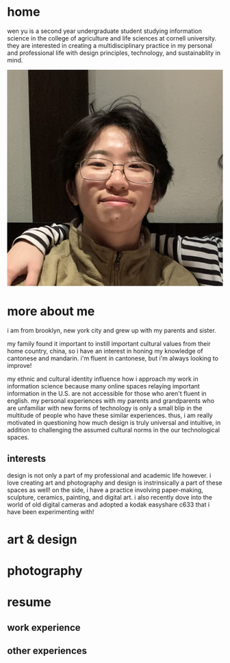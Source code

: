 # home

wen yu is a second year undergraduate student studying information science in the college of agriculture and life sciences at cornell university. they are interested in creating a multidisciplinary practice in my personal and professional life with design principles, technology, and sustainablity in mind.

![Headshot](/images/headshot.png)

# more about me

i am from brooklyn, new york city and grew up with my parents and sister. 

my family found it important to instill important cultural values from their home country, china, so i have an interest in honing my knowledge of cantonese and mandarin. i'm fluent in cantonese, but i'm always looking to improve!

my ethnic and cultural identity influence how i approach my work in information science because many online spaces relaying important information in the U.S. are not accessible for those who aren't fluent in english. my personal experiences with my parents and grandparents who are unfamiliar with new forms of technology is only a small blip in the multitude of people who have these similar experiences. thus, i am really motivated in questioning how much design is truly universal and intuitive, in addition to challenging the assumed cultural norms in the our technological spaces.

## interests

design is not only a part of my professional and academic life however. i love creating art and photography and design is instrinsically a part of these spaces as well! on the side, i have a practice involving paper-making, sculpture, ceramics, painting, and digital art. i also recently dove into the world of old digital cameras and adopted a kodak easyshare c633 that i have been experimenting with!

# art & design


# photography


# resume

## work experience

## other experiences